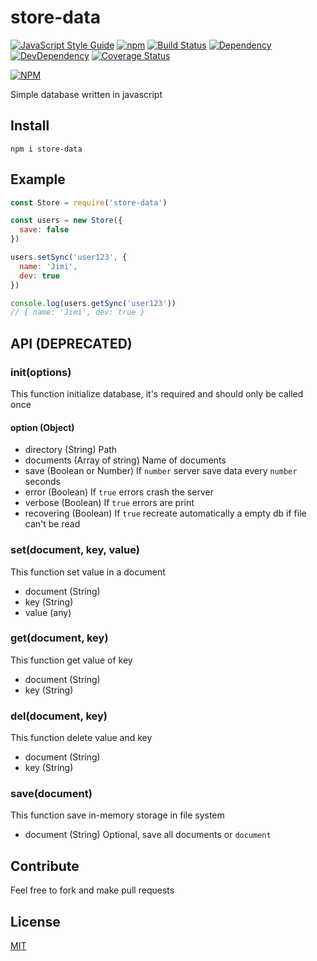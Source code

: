 # store-data
[![JavaScript Style Guide](https://img.shields.io/badge/code_style-standard-brightgreen.svg)](https://standardjs.com)
[![npm](https://img.shields.io/npm/l/store-data.svg)](https://github.com/ItsJimi/store-data/blob/master/LICENSE)
[![Build Status](https://travis-ci.org/ItsJimi/store-data.svg?branch=master)](https://travis-ci.org/ItsJimi/store-data)
[![Dependency](https://david-dm.org/ItsJimi/store-data.svg)](https://david-dm.org/ItsJimi/store-data)
[![DevDependency](https://david-dm.org/ItsJimi/store-data/dev-status.svg)](https://david-dm.org/ItsJimi/store-data?type=dev)
[![Coverage Status](https://coveralls.io/repos/github/ItsJimi/store-data/badge.svg?branch=master)](https://coveralls.io/github/ItsJimi/store-data?branch=master)

[![NPM](https://nodei.co/npm/store-data.png?compact=true)](https://nodei.co/npm/store-data/)

Simple database written in javascript

## Install
```
npm i store-data
```

## Example
```javascript
const Store = require('store-data')

const users = new Store({
  save: false
})

users.setSync('user123', {
  name: 'Jimi',
  dev: true
})

console.log(users.getSync('user123'))
// { name: 'Jimi', dev: true }
```

## API (DEPRECATED)

### init(options)
This function initialize database, it's required and should only be called once

#### option (Object)
- directory (String) Path
- documents (Array of string) Name of documents
- save (Boolean or Number) If ```number``` server save data every ```number``` seconds
- error (Boolean) If ```true``` errors crash the server
- verbose (Boolean) If ```true``` errors are print
- recovering (Boolean) If `true` recreate automatically a empty db if file can't be read

### set(document, key, value)
This function set value in a document

- document (String)
- key (String)
- value (any)

### get(document, key)
This function get value of key

- document (String)
- key (String)

### del(document, key)
This function delete value and key

- document (String)
- key (String)

### save(document)
This function save in-memory storage in file system

- document (String) Optional, save all documents or ```document```

## Contribute
Feel free to fork and make pull requests

## License
[MIT](https://github.com/ItsJimi/store-data/blob/master/LICENSE)
